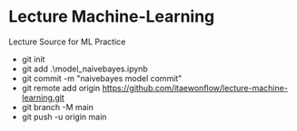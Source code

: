 ﻿# Lecture Machine-Learning

Lecture Source for ML Practice
- git init
- git add .\model_naivebayes.ipynb
- git commit -m "naivebayes model commit"
- git remote add origin https://github.com/itaewonflow/lecture-machine-learning.git
- git branch -M main
- git push -u origin main
